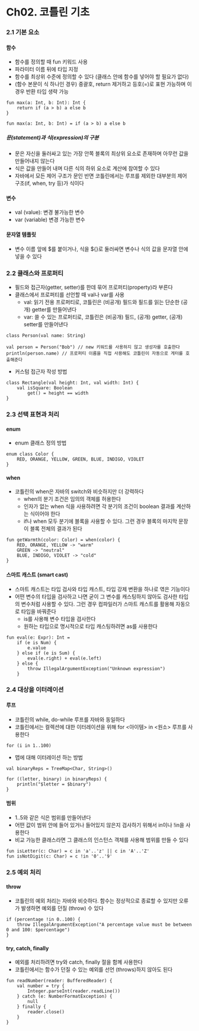 # Ch02. 코틀린 기초

### 2.1 기본 요소
#### 함수
- 함수를 정의할 때 fun 키워드 사용
- 파라미터 이름 뒤에 타입 지정
- 함수를 최상위 수준에 정의할 수 있다 (클래스 안에 함수를 넣어야 할 필요가 없다)
- (함수 본문이 식 하나인 경우) 중괄호, return 제거하고 등호(=)로 표현 가능하며 이 경우 반환 타입 생략 가능
```
fun max(a: Int, b: Int): Int {
    return if (a > b) a else b
}

fun max(a: Int, b: Int) = if (a > b) a else b
```

##### 문(statement)과 식(expression)의 구분
- 문은 자신을 둘러싸고 있는 가장 안쪽 블록의 최상위 요소로 존재하며 아무런 값을 만들어내지 않는다
- 식은 값을 만들어 내며 다른 식의 하위 요소로 계산에 참여할 수 있다
- 자바에서 모든 제어 구조가 문인 반면 코틀린에서는 루프를 제외한 대부분의 제어 구조(if, when, try 등)가 식이다

#### 변수
- val (value): 변경 불가능한 변수
- var (variable) 변경 가능한 변수

#### 문자열 템플릿
- 변수 이름 앞에 $를 붙이거나, 식을 ${}로 둘러싸면 변수나 식의 값을 문자열 안에 넣을 수 있다

### 2.2 클래스와 프로퍼티
- 필드와 접근자(getter, setter)를 한데 묶어 프로퍼티(property)라 부른다
- 클래스에서 프로퍼티를 선언할 때 val나 var를 사용
  - val: 읽기 전용 프로퍼티로, 코틀린은 (비공개) 필드와 필드를 읽는 단순한 (공개) getter를 만들어낸다
  - var: 쓸 수 있는 프로퍼티로, 코틀린은 (비공개) 필드, (공개) getter, (공개) setter를 만들어낸다
```
class Person(val name: String)

val person = Person("Bob") // new 키워드를 사용하지 않고 생성자를 호출한다
println(person.name) // 프로퍼티 이름을 직접 사용해도 코틀린이 자동으로 게터를 호출해준다
```
- 커스텀 접근자 작성 방법
```
class Rectangle(val height: Int, val width: Int) {
    val isSquare: Boolean
        get() = height == width
}
```

### 2.3 선택 표현과 처리
#### enum
- enum 클래스 정의 방법
```
enum class Color {
    RED, ORANGE, YELLOW, GREEN, BLUE, INDIGO, VIOLET
}
```

#### when
- 코틀린의 when은 자바의 switch와 비슷하지만 더 강력하다
  - when의 분기 조건은 임의의 객체를 허용한다
  - 인자가 없는 when 식을 사용하려면 각 분기의 조건이 boolean 결과를 계산하는 식이어야 한다
  - if나 when 모두 분기에 블록을 사용할 수 있다. 그런 경우 블록의 마지막 문장이 블록 전체의 결과가 된다
```
fun getWarmth(color: Color) = when(color) {
    RED, ORANGE, YELLOW -> "warm"
    GREEN -> "neutral"
    BLUE, INDIGO, VIOLET -> "cold"
}
```

#### 스마트 캐스트 (smart cast)
- 스마트 캐스트는 타입 검사와 타입 캐스트, 타입 강제 변환을 하나로 엮은 기능이다
- 어떤 변수의 타입을 검사하고 나면 굳이 그 변수를 캐스팅하지 않아도 검사한 타입의 변수처럼 사용할 수 있다. 그런 경우 컴파일러가 스마트 캐스트를 활용해 자동으로 타입을 바꿔준다
  - is를 사용해 변수 타입을 검사한다
  - 원하는 타입으로 명시적으로 타입 캐스팅하려면 as를 사용한다
```
fun eval(e: Expr): Int =
    if (e is Num) {
        e.value
    } else if (e is Sum) {
        eval(e.right) + eval(e.left)
    } else {
        throw IllegalArgumentException("Unknown expression")
    }
```

### 2.4 대상을 이터레이션
#### 루프
- 코틀린의 while, do-while 루프를 자바와 동일하다
- 코틀린에서는 컬렉션에 대한 이터레이션을 위해 for <아이템> in <원소> 루프를 사용한다
```
for (i in 1..100)
```
- 맵에 대해 이터레이션 하는 방법
```
val binaryReps = TreeMap<Char, String>()

for ((letter, binary) in binaryReps) {
    println("$letter = $binary")
}
```

#### 범위
- 1..5와 같은 식은 범위를 만들어낸다
- 어떤 값이 범위 안에 들어 있거나 들어있지 않은지 검사하기 위해서 in이나 !in을 사용한다
- 비교 가능한 클래스라면 그 클래스의 인스턴스 객체를 사용해 범위를 만들 수 있다
```
fun isLetter(c: Char) = c in 'a'..'z' || c in 'A'..'Z'
fun isNotDigit(c: Char) = c !in '0'..'9'
```

### 2.5 예외 처리
#### throw
- 코틀린의 예외 처리는 자바와 비슷하다. 함수는 정상적으로 종료할 수 있지만 오류가 발생하면 예외를 던질 (throw) 수 있다
```
if (percentage !in 0..100) {
    throw IllegalArgumentException("A percentage value must be between 0 and 100: $percentage")
}
```

#### try, catch, finally
- 예외를 처리하려면 try와 catch, finally 절을 함께 사용한다
- 코틀린에서는 함수가 던질 수 있는 예외를 선언 (throws)하지 않아도 된다
```
fun readNumber(reader: BufferedReader) {
    val number = try {
        Integer.parseInt(reader.readLine())
    } catch (e: NumberFormatException) {
        null
    } finally {
        reader.close()
    }
}
```
